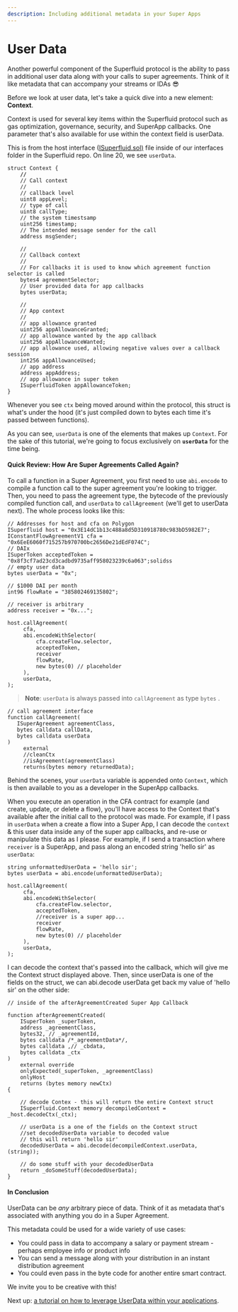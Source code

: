 ```yaml
---
description: Including additional metadata in your Super Apps
---
```


# User Data

Another powerful component of the Superfluid protocol is the ability to pass in additional user data along with your calls to super agreements. Think of it like metadata that can accompany your streams or IDAs 😎

Before we look at user data, let's take a quick dive into a new element: **Context**.

Context is used for several key items within the Superfluid protocol such as gas optimization, governance, security, and SuperApp callbacks. One parameter that's also available for use within the context field is userData.

This is from the host interface ([ISuperfluid.sol)](https://github.com/superfluid-finance/protocol-monorepo/blob/dev/packages/ethereum-contracts/contracts/interfaces/superfluid/ISuperfluid.sol) file inside of our interfaces folder in the Superfluid repo. On line 20, we see `userData`.

<pre class="language-solidity" data-line-numbers><code class="lang-solidity">struct Context {
<strong>    //
</strong>    // Call context
    //
    // callback level
    uint8 appLevel;
    // type of call
    uint8 callType;
    // the system timestsamp
    uint256 timestamp;
    // The intended message sender for the call
    address msgSender;
    
    //
    // Callback context
    //
    // For callbacks it is used to know which agreement function selector is called
    bytes4 agreementSelector;
    // User provided data for app callbacks
    bytes userData;
    
    //
    // App context
    //
    // app allowance granted
    uint256 appAllowanceGranted;
    // app allowance wanted by the app callback
    uint256 appAllowanceWanted;
    // app allowance used, allowing negative values over a callback session
    int256 appAllowanceUsed;
    // app address
    address appAddress;
    // app allowance in super token
    ISuperfluidToken appAllowanceToken;
}
</code></pre>

Whenever you see `ctx` being moved around within the protocol, this struct is what's under the hood (it's just compiled down to bytes each time it's passed between functions).

As you can see, `userData` is one of the elements that makes up `Context`. For the sake of this tutorial, we're going to focus exclusively on **`userData`** for the time being.

#### Quick Review: How Are Super Agreements Called Again?

To call a function in a Super Agreement, you first need to use `abi.encode` to compile a function call to the super agreement you're looking to trigger. Then, you need to pass the agreement type, the bytecode of the previously compiled function call, and `userData` to `callAgreement` (we'll get to userData next). The whole process looks like this:

```solidity
// Addresses for host and cfa on Polygon
ISuperfluid host = "0x3E14dC1b13c488a8d5D310918780c983bD5982E7";
IConstantFlowAgreementV1 cfa = "0x6EeE6060f715257b970700bc2656De21dEdF074C";
// DAIx
ISuperToken acceptedToken = "0x8f3cf7ad23cd3cadbd9735aff958023239c6a063";solidss
// empty user data
bytes userData = "0x";

// $1000 DAI per month
int96 flowRate = "385802469135802";

// receiver is arbitrary
address receiver = "0x...";

host.callAgreement(
     cfa,
     abi.encodeWithSelector(
         cfa.createFlow.selector,
         acceptedToken,
         receiver
         flowRate,
         new bytes(0) // placeholder
     ),
     userData,
);
```

> **Note**: `userData` is always passed into `callAgreement` as type `bytes` .

```solidity
// call agreement interface
function callAgreement(
   ISuperAgreement agreementClass,
   bytes calldata callData,
   bytes calldata userData
)
     external
     //cleanCtx
     //isAgreement(agreementClass)
     returns(bytes memory returnedData);
```

Behind the scenes, your `userData` variable is appended onto `Context`, which is then available to you as a developer in the SuperApp callbacks.

When you execute an operation in the CFA contract for example (and create, update, or delete a flow), you'll have access to the Context that's available after the initial call to the protocol was made. For example, if I pass in `userData` when a create a flow into a Super App, I can decode the `context` & this user data inside any of the super app callbacks, and re-use or manipulate this data as I please. For example, if I send a transaction where `receiver` is a SuperApp, and pass along an encoded string 'hello sir' as `userData`:

```solidity
string unformattedUserData = 'hello sir';
bytes userData = abi.encode(unformattedUserData);

host.callAgreement(
     cfa,
     abi.encodeWithSelector(
         cfa.createFlow.selector,
         acceptedToken,
         //receiver is a super app...
         receiver
         flowRate,
         new bytes(0) // placeholder
     ),
     userData,
);
```

I can decode the context that's passed into the callback, which will give me the Context struct displayed above. Then, since userData is one of the fields on the struct, we can abi.decode userData get back my value of 'hello sir' on the other side:

```solidity
// inside of the afterAgreementCreated Super App Callback

function afterAgreementCreated(
    ISuperToken _superToken,
    address _agreementClass,
    bytes32, // _agreementId,
    bytes calldata /*_agreementData*/,
    bytes calldata ,// _cbdata,
    bytes calldata _ctx
)
    external override
    onlyExpected(_superToken, _agreementClass)
    onlyHost
    returns (bytes memory newCtx)
{
    
    // decode Contex - this will return the entire Context struct
    ISuperfluid.Context memory decompiledContext = _host.decodeCtx(_ctx);

    // userData is a one of the fields on the Context struct
    //set decodedUserData variable to decoded value
    // this will return 'hello sir'
    decodedUserData = abi.decode(decompiledContext.userData, (string));
    
    // do some stuff with your decodedUserData
    return _doSomeStuff(decodedUserData);
}
```

#### In Conclusion

UserData can be _any_ arbitrary piece of data. Think of it as metadata that's associated with anything you do in a Super Agreement.

This metadata could be used for a wide variety of use cases:

* You could pass in data to accompany a salary or payment stream - perhaps employee info or product info
* You can send a message along with your distribution in an instant distribution agreement
* You could even pass in the byte code for another entire smart contract.

We invite you to be creative with this!

Next up: [a tutorial on how to leverage UserData within your applications](nft-billboard-example.md).
